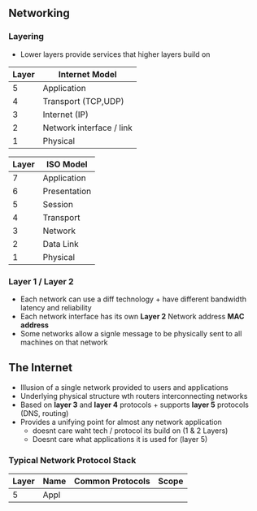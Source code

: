
## Networking 

### Layering

- Lower layers provide services that higher layers build on 

| Layer   | Internet Model |
| --- | ----------- |
| 5   |     Application        |
| 4   |    Transport (TCP,UDP)        |
| 3   |       Internet (IP)      |
| 2   |    Network interface / link         |
| 1   |    Physical         |


| Layer | ISO Model    |
| ----- | ------------ |
| 7     | Application  |
| 6     | Presentation |
| 5     | Session      |
| 4     | Transport    |
| 3     | Network      |
| 2     | Data Link    |
| 1     | Physical             |

### Layer 1 / Layer 2
- Each network can use a diff technology + have different bandwidth latency and reliability 
- Each network interface has its own **Layer 2** Network address **MAC address**
- Some networks allow a signle message to be physically sent to all machines on that network

## The Internet 

- Illusion of a single network provided to users and applications
- Underlying physical structure wth routers interconnecting networks 
- Based on **layer 3** and **layer 4** protocols + supports **layer 5** protocols (DNS, routing)
- Provides a unifying point for almost any network application 
	- doesnt care waht tech / protocol its build on (1 & 2 Layers)
	- Doesnt care what applications it is used for (layer 5)

### Typical Network Protocol Stack
| Layer | Name | Common Protocols | Scope |
| ----- | ---- | ---------------- | ----- |
| 5     | Appl     |                  |       |
